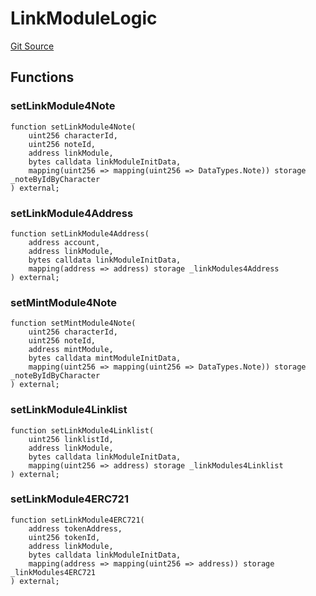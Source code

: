 # LinkModuleLogic
[Git Source](https://github.com/Crossbell-Box/Crossbell-Contracts/blob/3060ff9b47459c3bc54ac39115cb04b01451f340/contracts/libraries/LinkModuleLogic.sol)


## Functions
### setLinkModule4Note


```solidity
function setLinkModule4Note(
    uint256 characterId,
    uint256 noteId,
    address linkModule,
    bytes calldata linkModuleInitData,
    mapping(uint256 => mapping(uint256 => DataTypes.Note)) storage _noteByIdByCharacter
) external;
```

### setLinkModule4Address


```solidity
function setLinkModule4Address(
    address account,
    address linkModule,
    bytes calldata linkModuleInitData,
    mapping(address => address) storage _linkModules4Address
) external;
```

### setMintModule4Note


```solidity
function setMintModule4Note(
    uint256 characterId,
    uint256 noteId,
    address mintModule,
    bytes calldata mintModuleInitData,
    mapping(uint256 => mapping(uint256 => DataTypes.Note)) storage _noteByIdByCharacter
) external;
```

### setLinkModule4Linklist


```solidity
function setLinkModule4Linklist(
    uint256 linklistId,
    address linkModule,
    bytes calldata linkModuleInitData,
    mapping(uint256 => address) storage _linkModules4Linklist
) external;
```

### setLinkModule4ERC721


```solidity
function setLinkModule4ERC721(
    address tokenAddress,
    uint256 tokenId,
    address linkModule,
    bytes calldata linkModuleInitData,
    mapping(address => mapping(uint256 => address)) storage _linkModules4ERC721
) external;
```

